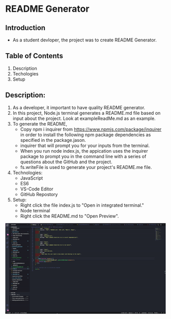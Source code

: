 # README Generator

## Introduction
* As a student devloper, the project was to create README Generator.

## Table of Contents
1.  Description
2.  Techologies
3.  Setup

## Description:
1.  As a developer, it important to have quality README generator.  
2.  In this project, Node.js terminal generates a README.md file based on input about the project.  Look at exampleReadMe.md as an example.  
3.  To generate the README, 
    *  Copy npm i inquirer from https://www.npmjs.com/package/inquirer in order to install the following npm package dependencies as specified in the package.jason.  
    *  inquirer that will prompt you for your inputs from the terminal.  
    *  When you run node index.js, the appication uses the inquirer package to prompt you in the command line with a series of questions about the GitHub and the project. 
    *  fs.writeFile is used to generate your project's README.me file.  
4.  Technologies:
    *  JavaScript
    *  ES6
    *  VS-Code Editor
    *  GitHub Repostory
5.  Setup:
    *  Right click the file index.js to "Open in integrated terminal."
    *  Node terminal
    *  Right click the README.md to "Open Preview".

![](readme_generator.gif)